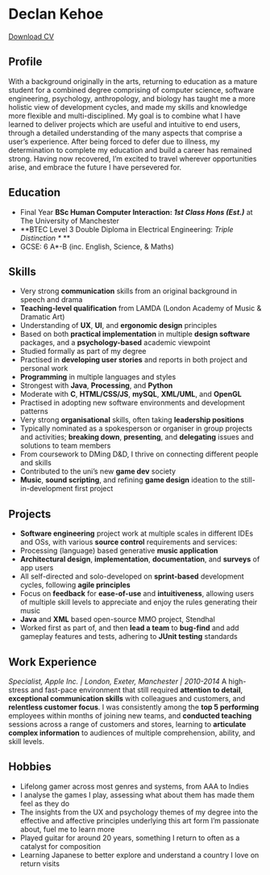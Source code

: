 # Declan Kehoe
[Download CV](https://github.com/TrueHeresy/portfolio/raw/gh-pages/Declan%20Kehoe%20CV(2021).pdf)

## Profile
With a background originally in the arts, returning to education as a mature student for a combined degree comprising of computer science, software engineering, psychology, anthropology, and biology has taught me a more holistic view of development cycles, and made my skills and knowledge more flexible and multi-disciplined. My goal is to combine what I have learned to deliver projects which are useful and intuitive to end users, through a detailed understanding of the many aspects that comprise a user’s experience. After being forced to defer due to illness, my determination to complete my education and build a career has remained strong. Having now recovered, I’m excited to travel wherever opportunities arise, and embrace the future I have persevered for.

## Education
* Final Year **BSc Human Computer Interaction: _1st Class Hons (Est.)_** at The University of Manchester 
* **BTEC Level 3 Double Diploma in Electrical Engineering: _Triple Distinction \*_ **
* GCSE: 6 A*-B (inc. English, Science, & Maths)

## Skills
* Very strong **communication** skills from an original background in speech and drama
 * **Teaching-level qualification** from LAMDA (London Academy of Music & Dramatic Art)
* Understanding of **UX**, **UI**, and **ergonomic design** principles
 * Based on both **practical implementation** in multiple **design software** packages, and a **psychology-based** academic viewpoint
 * Studied formally as part of my degree
 * Practised in **developing user stories** and reports in both project and personal work
* **Programming** in multiple languages and styles
 * Strongest with **Java**, **Processing**, and **Python**
 * Moderate with **C**, **HTML/CSS/JS**, **mySQL**, **XML/UML**, and **OpenGL**
 * Practised in adopting new software environments and development patterns
* Very strong **organisational** skills, often taking **leadership positions**
 * Typically nominated as a spokesperson or organiser in group projects and activities; **breaking down**, **presenting**, and **delegating** issues and solutions to team members
 * From coursework to DMing D&D, I thrive on connecting different people and skills
* Contributed to the uni’s new **game dev** society
 * **Music**, **sound scripting**, and refining **game design** ideation to the still-in-development first project

## Projects
* **Software engineering** project work at multiple scales in different IDEs and OSs, with various **source control** requirements and services:
 * Processing (language) based generative **music application**
  * **Architectural design**, **implementation**, **documentation**, and **surveys** of app users
  * All self-directed and solo-developed on **sprint-based** development cycles, following **agile principles**
  * Focus on **feedback** for **ease-of-use** and **intuitiveness**, allowing users of multiple skill levels to appreciate and enjoy the rules generating their music
 * **Java** and **XML** based open-source MMO project, Stendhal
  * Worked first as part of, and then **lead a team** to **bug-find** and add gameplay features and tests, adhering to **JUnit testing** standards

## Work Experience
_Specialist, Apple Inc. | London, Exeter, Manchester | 2010-2014_
A high-stress and fast-pace environment that still required **attention to detail**, **exceptional communication skills** with colleagues and customers, and **relentless customer focus**. I was consistently among the **top 5 performing** employees within months of joining new teams, and **conducted teaching** sessions across a range of customers and stores, learning to **articulate complex information** to audiences of multiple comprehension, ability, and skill levels.

## Hobbies
* Lifelong gamer across most genres and systems, from AAA to Indies
 * I analyse the games I play, assessing what about them has made them feel as they do
 * The insights from the UX and psychology themes of my degree into the effective and affective principles underlying this art form I’m passionate about, fuel me to learn more
* Played guitar for around 20 years, something I return to often as a catalyst for composition
* Learning Japanese to better explore and understand a country I love on return visits
